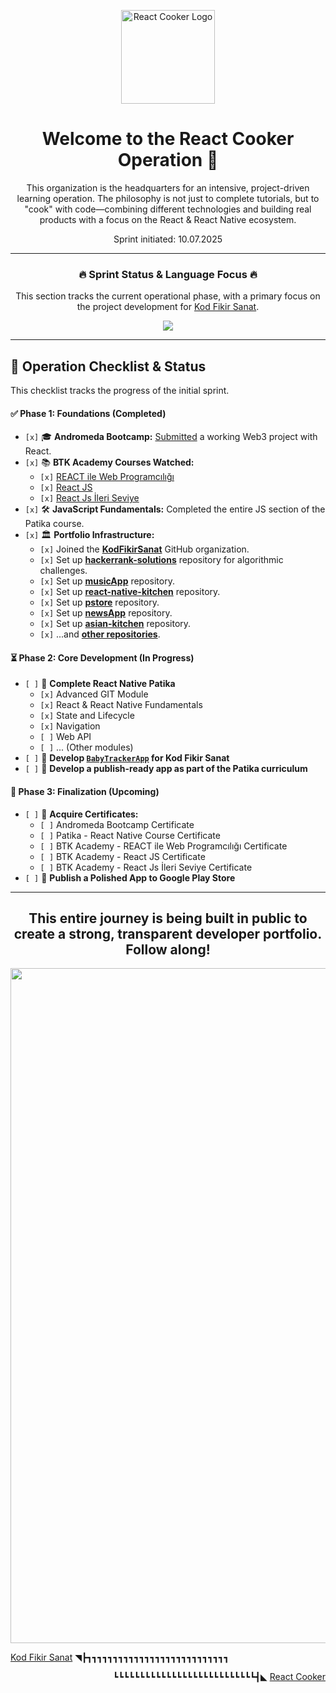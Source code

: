 <p align="center">
  <img src="https://avatars.githubusercontent.com/u/220420894?s=400&u=466afd9a0f9cac2c8beaf988f6d06f9da85e6de6&v=4" alt="React Cooker Logo" width="150"/>
</p>

<h1 align="center">Welcome to the React Cooker Operation 🍳</h1>

<p align="center">
  This organization is the headquarters for an intensive, project-driven learning operation. The philosophy is not just to complete tutorials, but to "cook" with code—combining different technologies and building real products with a focus on the React & React Native ecosystem.
  
</p>
<p align="center"> Sprint initiated: 10.07.2025 </p>

---

<div align="center">

### 🔥 Sprint Status & Language Focus 🔥

This section tracks the current operational phase, with a primary focus on the project development for [Kod Fikir Sanat](https://github.com/KodFikirSanat).

</div>

<p align="center">
  <img src="https://github-readme-stats.vercel.app/api/top-langs/?username=yakupozcan&layout=compact&theme=radical"/>
</p>

---

## 🎯 Operation Checklist & Status

This checklist tracks the progress of the initial sprint.

#### ✅ **Phase 1: Foundations (Completed)**
- `[x]` 🎓 **Andromeda Bootcamp:** [Submitted](https://github.com/yakupozcan/andromeda-bootcamp-submission) a working Web3 project with React.
- `[x]` 📚 **BTK Academy Courses Watched:**
  - `[x]` [REACT ile Web Programcılığı](https://www.btkakademi.gov.tr/portal/course/react-ile-web-programciligi-10035)
  - `[x]` [React JS](https://www.btkakademi.gov.tr/portal/course/react-js-39531)
  - `[x]` [React Js İleri Seviye](https://www.btkakademi.gov.tr/portal/course/react-js-ileri-seviye-44054)
- `[x]` 🛠️ **JavaScript Fundamentals:** Completed the entire JS section of the Patika course.
- `[x]` 🏛️ **Portfolio Infrastructure:**
  - `[x]` Joined the **[KodFikirSanat](https://github.com/KodFikirSanat)** GitHub organization.
  - `[x]` Set up **[hackerrank-solutions](https://github.com/Cengiz-mataraci/hackerrank-solutions)** repository for algorithmic challenges.
  - `[x]` Set up **[musicApp](https://github.com/React-Cooker/musicApp)** repository.
  - `[x]` Set up **[react-native-kitchen](https://github.com/React-Cooker/react-native-kitchen)** repository.
  - `[x]` Set up **[pstore](https://github.com/React-Cooker/pstore)** repository.
  - `[x]` Set up **[newsApp](https://github.com/React-Cooker/newsApp)** repository.
  - `[x]` Set up **[asian-kitchen](https://github.com/React-Cooker/asian-kitchen)** repository.
  - `[x]` ...and **[other repositories](https://github.com/orgs/React-Cooker/repositories)**.

#### ⏳ **Phase 2: Core Development (In Progress)**
- `[ ]` 📜 **Complete React Native Patika**
  - `[x]` Advanced GIT Module
  - `[x]` React & React Native Fundamentals
  - `[x]` State and Lifecycle
  - `[x]` Navigation
  - `[ ]` Web API
  - `[ ]` ... (Other modules)
- `[ ]` 🚀 **Develop [`BabyTrackerApp`](https://github.com/KodFikirSanat/BabyTrackerApp) for Kod Fikir Sanat**
- `[ ]` 📱 **Develop a publish-ready app as part of the Patika curriculum**

#### 🎯 **Phase 3: Finalization (Upcoming)**
- `[ ]` 📜 **Acquire Certificates:**
  - `[ ]` Andromeda Bootcamp Certificate
  - `[ ]` Patika - React Native Course Certificate
  - `[ ]` BTK Academy - REACT ile Web Programcılığı Certificate
  - `[ ]` BTK Academy - React JS Certificate
  - `[ ]` BTK Academy - React Js İleri Seviye Certificate
- `[ ]` 📱 **Publish a Polished App to Google Play Store**

---
<h2 align="center">This entire journey is being built in public to create a strong, transparent developer portfolio. Follow along!</h2>


<p align="center">
  <img width="1920" height="1080" alt="kfs rc" src="https://github.com/user-attachments/assets/c3fe598d-a91f-444d-a939-cf38a455af1f" />

</p>

<div align="left">
  <p><a href="https://github.com/KodFikirSanat">Kod Fikir Sanat</a> ◥┣┓┓┓┓┓┓┓┓┓┓┓┓┓┓┓┓┓┓┓┓┓┓┓┓┓┓┓</p>
  
</div>
<div align="right">
  <p>┗┗┗┗┗┗┗┗┗┗┗┗┗┗┗┗┗┗┗┗┗┗┗┗┗┗┗┫◣ <a href="https://github.com/React-Cooker">React Cooker</a></p>
   
</div>
